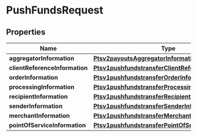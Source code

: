 
# PushFundsRequest

## Properties
Name | Type | Description | Notes
------------ | ------------- | ------------- | -------------
**aggregatorInformation** | [**Ptsv2payoutsAggregatorInformation**](Ptsv2payoutsAggregatorInformation.md) |  |  [optional]
**clientReferenceInformation** | [**Ptsv1pushfundstransferClientReferenceInformation**](Ptsv1pushfundstransferClientReferenceInformation.md) |  |  [optional]
**orderInformation** | [**Ptsv1pushfundstransferOrderInformation**](Ptsv1pushfundstransferOrderInformation.md) |  | 
**processingInformation** | [**Ptsv1pushfundstransferProcessingInformation**](Ptsv1pushfundstransferProcessingInformation.md) |  |  [optional]
**recipientInformation** | [**Ptsv1pushfundstransferRecipientInformation**](Ptsv1pushfundstransferRecipientInformation.md) |  |  [optional]
**senderInformation** | [**Ptsv1pushfundstransferSenderInformation**](Ptsv1pushfundstransferSenderInformation.md) |  |  [optional]
**merchantInformation** | [**Ptsv1pushfundstransferMerchantInformation**](Ptsv1pushfundstransferMerchantInformation.md) |  |  [optional]
**pointOfServiceInformation** | [**Ptsv1pushfundstransferPointOfServiceInformation**](Ptsv1pushfundstransferPointOfServiceInformation.md) |  |  [optional]



